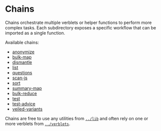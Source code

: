 # Chains

Chains orchestrate multiple verblets or helper functions to perform more complex tasks. Each subdirectory exposes a specific workflow that can be imported as a single function.

Available chains:

- [anonymize](./anonymize)
- [bulk-map](./bulk-map)
- [dismantle](./dismantle)
- [list](./list)
- [questions](./questions)
- [scan-js](./scan-js)
- [sort](./sort)
- [summary-map](./summary-map)
- [bulk-reduce](./bulk-reduce)
- [test](./test)
- [test-advice](./test-advice)
- [veiled-variants](./veiled-variants)

Chains are free to use any utilities from [`../lib`](../lib/README.md) and often rely on one or more verblets from [`../verblets`](../verblets/README.md).
